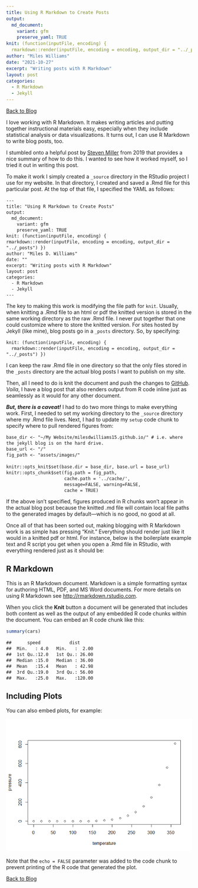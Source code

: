 ```yaml
---
title: Using R Markdown to Create Posts
output:
  md_document:
    variant: gfm
    preserve_yaml: TRUE
knit: (function(inputFile, encoding) {
  rmarkdown::render(inputFile, encoding = encoding, output_dir = "../_posts") })
author: "Miles Williams"
date: "2021-10-27"
excerpt: "Writing posts with R Markdown"
layout: post
categories:
  - R Markdown
  - Jekyll
---
```


[Back to Blog](https://milesdwilliams15.github.io/blog/)

I love working with R Markdown. It makes writing articles and putting
together instructional materials easy, especially when they include
statistical analysis or data visualizations. It turns out, I can use R
Markdown to write blog posts, too.

I stumbled onto a helpful post by [Steven
Miller](http://svmiller.com/blog/2019/08/two-helpful-rmarkdown-jekyll-tips/)
from 2019 that provides a nice summary of how to do this. I wanted to
see how it worked myself, so I tried it out in writing this post.

To make it work I simply created a `_source` directory in the RStudio
project I use for my website. In that directory, I created and saved a
.Rmd file for this particular post. At the top of that file, I specified
the YAML as follows:

    ---
    title: "Using R Markdown to Create Posts"
    output:
      md_document:
        variant: gfm
        preserve_yaml: TRUE
    knit: (function(inputFile, encoding) {
    rmarkdown::render(inputFile, encoding = encoding, output_dir = "../_posts") })
    author: "Miles D. Williams"
    date: ""
    excerpt: "Writing posts with R Markdown"
    layout: post
    categories:
      - R Markdown
      - Jekyll
    ---

The key to making this work is modifying the file path for `knit`.
Usually, when knitting a .Rmd file to an html or pdf the knitted version
is stored in the same working directory as the raw .Rmd file. I never
put together that one could customize where to store the knitted
version. For sites hosted by Jekyll (like mine), blog posts go in a
`_posts` directory. So, by specifying:

    knit: (function(inputFile, encoding) {
      rmarkdown::render(inputFile, encoding = encoding, output_dir = "../_posts") })

I can keep the raw .Rmd file in one directory so that the only files
stored in the `_posts` directory are the actual blog posts I want to
publish on my site.

Then, all I need to do is knit the document and push the changes to
[GitHub](https://github.com/milesdwilliams15/milesdwilliams15.github.io).
*Voila*, I have a blog post that also renders output from R code inline
just as seamlessly as it would for any other document.

***But, there is a caveat!*** I had to do two more things to make
everything work. First, I needed to set my working directory to the
`_source` directory where my .Rmd file lives. Next, I had to update my
`setup` code chunk to specify where to pull rendered figures from:

    base_dir <- "~/My Website/milesdwilliams15.github.io/" # i.e. where the jekyll blog is on the hard drive.
    base_url <- "/" 
    fig_path <- "assets/images/" 

    knitr::opts_knit$set(base.dir = base_dir, base.url = base_url)
    knitr::opts_chunk$set(fig.path = fig_path,
                          cache.path = '../cache/',
                          message=FALSE, warning=FALSE,
                          cache = TRUE) 

If the above isn’t specified, figures produced in R chunks won’t appear
in the actual blog post because the knitted .md file will contain local
file paths to the generated images by default—which is no good, no good
at all.

Once all of that has been sorted out, making blogging with R Markdown
work is as simple has pressing “Knit.” Everything should render just
like it would in a knitted pdf or html. For instance, below is the
boilerplate example text and R script you get when you open a .Rmd file
in RStudio, with everything rendered just as it should be:

## R Markdown

This is an R Markdown document. Markdown is a simple formatting syntax
for authoring HTML, PDF, and MS Word documents. For more details on
using R Markdown see <http://rmarkdown.rstudio.com>.

When you click the **Knit** button a document will be generated that
includes both content as well as the output of any embedded R code
chunks within the document. You can embed an R code chunk like this:

``` r
summary(cars)
```

    ##      speed           dist       
    ##  Min.   : 4.0   Min.   :  2.00  
    ##  1st Qu.:12.0   1st Qu.: 26.00  
    ##  Median :15.0   Median : 36.00  
    ##  Mean   :15.4   Mean   : 42.98  
    ##  3rd Qu.:19.0   3rd Qu.: 56.00  
    ##  Max.   :25.0   Max.   :120.00

## Including Plots

You can also embed plots, for example:

![](/assets/images/pressure-1.png)<!-- -->

Note that the `echo = FALSE` parameter was added to the code chunk to
prevent printing of the R code that generated the plot.

[Back to Blog](https://milesdwilliams15.github.io/blog/)

